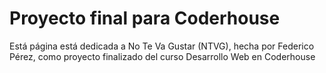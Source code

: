 # Proyecto final para Coderhouse
Está página está dedicada a No Te Va Gustar (NTVG), hecha por Federico Pérez, como proyecto finalizado del curso Desarrollo Web en Coderhouse
